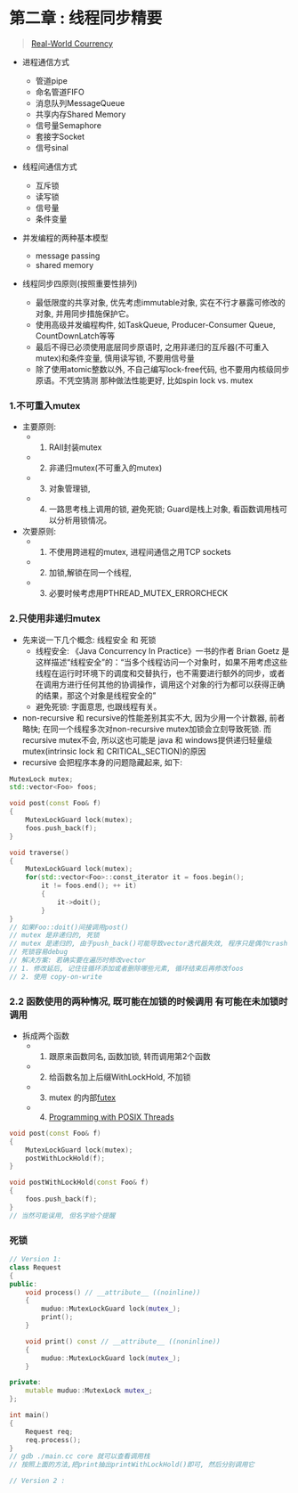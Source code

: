 # 第二章 : 线程同步精要
> [Real-World Courrency](https://dl.acm.org/doi/pdf/10.1145/1454456.1454462)

- 进程通信方式
    - 管道pipe
    - 命名管道FIFO
    - 消息队列MessageQueue
    - 共享内存Shared Memory
    - 信号量Semaphore
    - 套接字Socket
    - 信号sinal

- 线程间通信方式
    - 互斥锁
    - 读写锁
    - 信号量
    - 条件变量

+ 并发编程的两种基本模型
    - message passing
    - shared memory

+ 线程同步四原则(按照重要性排列)
    - 最低限度的共享对象, 优先考虑immutable对象, 实在不行才暴露可修改的对象, 并用同步措施保护它。
    - 使用高级并发编程构件, 如TaskQueue, Producer-Consumer Queue, CountDownLatch等等
    - 最后不得已必须使用底层同步原语时, 之用非递归的互斥器(不可重入mutex)和条件变量, 慎用读写锁, 不要用信号量
    - 除了使用atomic整数以外, 不自己编写lock-free代码, 也不要用内核级同步原语。不凭空猜测 那种做法性能更好, 比如spin lock vs. mutex

### 1.不可重入mutex
- 主要原则:
    - 1. RAII封装mutex
    - 2. 非递归mutex(不可重入的mutex)
    - 3. 对象管理锁, 
    - 4. 一路思考栈上调用的锁, 避免死锁; Guard是栈上对象, 看函数调用栈可以分析用锁情况。
- 次要原则:
    - 1. 不使用跨进程的mutex, 进程间通信之用TCP sockets
    - 2. 加锁,解锁在同一个线程, 
    - 3. 必要时候考虑用PTHREAD_MUTEX_ERRORCHECK

### 2.只使用非递归mutex
- 先来说一下几个概念: 线程安全 和 死锁
    - 线程安全: 《Java Concurrency In Practice》一书的作者 Brian Goetz 是这样描述“线程安全”的：“当多个线程访问一个对象时，如果不用考虑这些线程在运行时环境下的调度和交替执行，也不需要进行额外的同步，或者在调用方进行任何其他的协调操作，调用这个对象的行为都可以获得正确的结果，那这个对象是线程安全的”
    - 避免死锁: 字面意思, 也跟线程有关。
- non-recursive 和 recursive的性能差别其实不大, 因为少用一个计数器, 前者略快; 在同一个线程多次对non-recursive mutex加锁会立刻导致死锁. 而recursive mutex不会, 所以这也可能是 java 和 windows提供递归轻量级mutex(intrinsic lock 和 CRITICAL_SECTION)的原因
- recursive 会把程序本身的问题隐藏起来, 如下:
```C++
MutexLock mutex;
std::vector<Foo> foos;

void post(const Foo& f)
{
    MutexLockGuard lock(mutex);
    foos.push_back(f);
}

void traverse()
{
    MutexLockGuard lock(mutex);
    for(std::vector<Foo>::const_iterator it = foos.begin();
        it != foos.end(); ++ it)
        {
            it->doit();
        }
}
// 如果Foo::doit()间接调用post()
// mutex 是非递归的, 死锁
// mutex 是递归的, 由于push_back()可能导致vector迭代器失效, 程序只是偶尔crash
// 死锁容易debug
// 解决方案: 若确实要在遍历时修改vector
// 1. 修改延后, 记住往循环添加或者删除哪些元素, 循环结束后再修改foos
// 2. 使用 copy-on-write 
```

### 2.2 函数使用的两种情况, 既可能在加锁的时候调用 有可能在未加锁时调用
- 拆成两个函数
    - 1. 跟原来函数同名, 函数加锁, 转而调用第2个函数
    - 2. 给函数名加上后缀WithLockHold, 不加锁
    - 3. mutex 的内部[futex](http://www.akkadia.org/drepper/futex.pdf)
    - 4. [Programming with POSIX Threads](http://zaval.org/resources/library/butenhof1.html)
```C++
void post(const Foo& f)
{
    MutexLockGuard lock(mutex);
    postWithLockHold(f);
}

void postWithLockHold(const Foo& f)
{
    foos.push_back(f);
}
// 当然可能误用, 但名字给个提醒
```
 
### 死锁
```C++
// Version 1:
class Request
{
public:
    void process() // __attribute__ ((noinline))
    {
        muduo::MutexLockGuard lock(mutex_);
        print();
    }

    void print() const // __attribute__ ((noninline))
    {
        muduo::MutexLockGuard lock(mutex_);
    }

private:
    mutable muduo::MutexLock mutex_;
};

int main()
{
    Request req;
    req.process();
}
// gdb ./main.cc core 就可以查看调用栈
// 按照上面的方法,把print抽出printWithLockHold()即可, 然后分别调用它

// Version 2 :  
```
